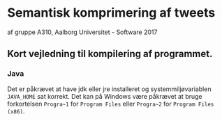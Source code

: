 # Semantisk komprimering af tweets
af gruppe A310, Aalborg Universitet - Software 2017
## Kort vejledning til kompilering af programmet.
### Java
Det er påkrævet at have jdk eller jre installeret og systemmiljøvariablen `JAVA_HOME` sat korrekt. Det kan på Windows være påkrævet at bruge forkortelsen `Progra~1` for `Program Files` eller `Progra~2` for `Program Files (x86)`.